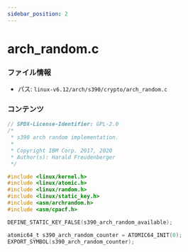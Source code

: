 ```yaml
---
sidebar_position: 2
---
```

# arch_random.c

### ファイル情報

- パス: `linux-v6.12/arch/s390/crypto/arch_random.c`

### コンテンツ

```c
// SPDX-License-Identifier: GPL-2.0
/*
 * s390 arch random implementation.
 *
 * Copyright IBM Corp. 2017, 2020
 * Author(s): Harald Freudenberger
 */

#include <linux/kernel.h>
#include <linux/atomic.h>
#include <linux/random.h>
#include <linux/static_key.h>
#include <asm/archrandom.h>
#include <asm/cpacf.h>

DEFINE_STATIC_KEY_FALSE(s390_arch_random_available);

atomic64_t s390_arch_random_counter = ATOMIC64_INIT(0);
EXPORT_SYMBOL(s390_arch_random_counter);

```
